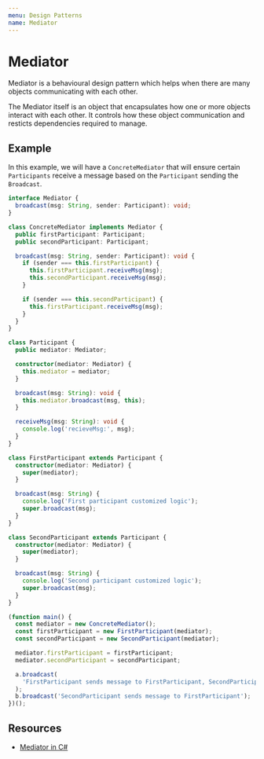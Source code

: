 ```yaml
---
menu: Design Patterns
name: Mediator
---
```


# Mediator

Mediator is a behavioural design pattern which helps when there are many objects communicating with each other.

The Mediator itself is an object that encapsulates how one or more objects interact with each other. It controls how these object communication and resticts dependencies required to manage.

## Example

In this example, we will have a `ConcreteMediator` that will ensure certain `Participants` receive a message based on the `Participant` sending the `Broadcast`.

```typescript
interface Mediator {
  broadcast(msg: String, sender: Participant): void;
}

class ConcreteMediator implements Mediator {
  public firstParticipant: Participant;
  public secondParticipant: Participant;

  broadcast(msg: String, sender: Participant): void {
    if (sender === this.firstParticipant) {
      this.firstParticipant.receiveMsg(msg);
      this.secondParticipant.receiveMsg(msg);
    }

    if (sender === this.secondParticipant) {
      this.firstParticipant.receiveMsg(msg);
    }
  }
}

class Participant {
  public mediator: Mediator;

  constructor(mediator: Mediator) {
    this.mediator = mediator;
  }

  broadcast(msg: String): void {
    this.mediator.broadcast(msg, this);
  }

  receiveMsg(msg: String): void {
    console.log('recieveMsg:', msg);
  }
}

class FirstParticipant extends Participant {
  constructor(mediator: Mediator) {
    super(mediator);
  }

  broadcast(msg: String) {
    console.log('First participant customized logic');
    super.broadcast(msg);
  }
}

class SecondParticipant extends Participant {
  constructor(mediator: Mediator) {
    super(mediator);
  }

  broadcast(msg: String) {
    console.log('Second participant customized logic');
    super.broadcast(msg);
  }
}

(function main() {
  const mediator = new ConcreteMediator();
  const firstParticipant = new FirstParticipant(mediator);
  const secondParticipant = new SecondParticipant(mediator);

  mediator.firstParticipant = firstParticipant;
  mediator.secondParticipant = secondParticipant;

  a.broadcast(
    'FirstParticipant sends message to FirstParticipant, SecondParticipant'
  );
  b.broadcast('SecondParticipant sends message to FirstParticipant');
})();
```

## Resources

- [Mediator in C#](https://www.infoworld.com/article/3204528/how-to-use-the-mediator-design-pattern-in-c.html)
